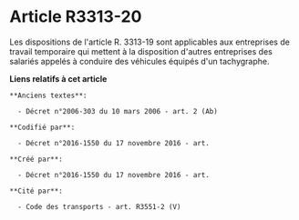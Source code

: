 # Article R3313-20

Les dispositions de l'article R. 3313-19 sont applicables aux entreprises de travail temporaire qui mettent à la disposition
d'autres entreprises des salariés appelés à conduire des véhicules équipés d'un tachygraphe.

**Liens relatifs à cet article**

	**Anciens textes**:

	  - Décret n°2006-303 du 10 mars 2006 - art. 2 (Ab)

	**Codifié par**:

	  - Décret n°2016-1550 du 17 novembre 2016 - art.

	**Créé par**:

	  - Décret n°2016-1550 du 17 novembre 2016 - art.

	**Cité par**:

	  - Code des transports - art. R3551-2 (V)
